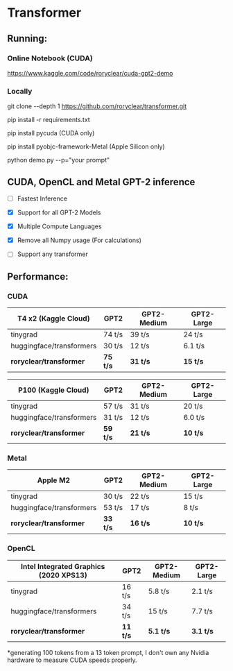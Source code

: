 # Transformer
## Running:
### Online Notebook (CUDA)
https://www.kaggle.com/code/roryclear/cuda-gpt2-demo

### Locally
git clone --depth 1 https://github.com/roryclear/transformer.git

pip install -r requirements.txt

pip install pycuda (CUDA only)

pip install pyobjc-framework-Metal (Apple Silicon only)

python demo.py --p="your prompt" 

## CUDA, OpenCL and Metal GPT-2 inference
- [ ] Fastest Inference

- [X] Support for all GPT-2 Models

- [X] Multiple Compute Languages

- [X] Remove all Numpy usage (For calculations)

- [ ] Support any transformer

## Performance:

### CUDA
|T4 x2 (Kaggle Cloud)         | GPT2          |GPT2-Medium    |GPT2-Large |
| -----------                 | -----------   |------         |----       |
| tinygrad                    |74 t/s         |39 t/s         |24 t/s     |
| huggingface/transformers    |30 t/s         |12 t/s         |6.1 t/s    |  
|**roryclear/transformer**    |**75 t/s**     |**31 t/s**     |**15 t/s** |

|P100 (Kaggle Cloud)          | GPT2          |GPT2-Medium    |GPT2-Large |
| -----------                 | -----------   |------         |----       |
| tinygrad                    |57 t/s         |31 t/s         |20 t/s     |
| huggingface/transformers    |31 t/s         |12 t/s         |6.0 t/s    |  
|**roryclear/transformer**    |**59 t/s**     |**21 t/s**     |**10 t/s** |

### Metal
|Apple M2                   | GPT2          |GPT2-Medium    |GPT2-Large |
| -----------               | -----------   |------         |----       |
| tinygrad                  |30 t/s         |22 t/s         |15 t/s     |
| huggingface/transformers  |53 t/s         |17 t/s         |8 t/s      |  
| **roryclear/transformer** |**33 t/s**     |**16 t/s**     |**10 t/s**  |

### OpenCL
|Intel Integrated Graphics (2020 XPS13)         | GPT2          |GPT2-Medium    |GPT2-Large |
| -----------                                   | -----------   |------         |----       |
| tinygrad                                      |16 t/s         |5.8 t/s        |2.1 t/s    |
| huggingface/transformers                      |34 t/s         |15 t/s         |7.7 t/s    |  
|**roryclear/transformer**                      |**11 t/s**     |**5.1 t/s**    |**3.1 t/s**|

*generating 100 tokens from a 13 token prompt, I don't own any Nvidia hardware to measure CUDA speeds properly.
